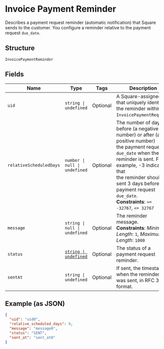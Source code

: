 
# Invoice Payment Reminder

Describes a payment request reminder (automatic notification) that Square sends
to the customer. You configure a reminder relative to the payment request
`due_date`.

## Structure

`InvoicePaymentReminder`

## Fields

| Name | Type | Tags | Description |
|  --- | --- | --- | --- |
| `uid` | `string \| undefined` | Optional | A Square-assigned ID that uniquely identifies the reminder within the<br>`InvoicePaymentRequest`. |
| `relativeScheduledDays` | `number \| null \| undefined` | Optional | The number of days before (a negative number) or after (a positive number)<br>the payment request `due_date` when the reminder is sent. For example, -3 indicates that<br>the reminder should be sent 3 days before the payment request `due_date`.<br>**Constraints**: `>= -32767`, `<= 32767` |
| `message` | `string \| null \| undefined` | Optional | The reminder message.<br>**Constraints**: *Minimum Length*: `1`, *Maximum Length*: `1000` |
| `status` | [`string \| undefined`](../../doc/models/invoice-payment-reminder-status.md) | Optional | The status of a payment request reminder. |
| `sentAt` | `string \| undefined` | Optional | If sent, the timestamp when the reminder was sent, in RFC 3339 format. |

## Example (as JSON)

```json
{
  "uid": "uid0",
  "relative_scheduled_days": 0,
  "message": "message0",
  "status": "SENT",
  "sent_at": "sent_at0"
}
```

